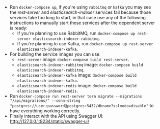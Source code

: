 * Run `docker-compose up`, if you're using `rabbitmq` or `kafka` you may see the _rest-server_ and _elasticsearch-indexer_ services fail because those services take too long to start, in that case use any of the following instructions to manually start those services after the dependent server is ready:
    * If you're planning to use RabbitMQ, run `docker-compose up rest-server elasticsearch-indexer-rabbitmq`.
    * If you're planning to use Kafka, run `docker-compose up rest-server elasticsearch-indexer-kafka`.
* For building the service images you can use:
    * `rest-server` image: `docker-compose build rest-server`.
    * `elasticsearch-indexer-rabbitmq` image: `docker-compose build elasticsearch-indexer-rabbitmq`.
    * `elasticsearch-indexer-kafka` image: `docker-compose build elasticsearch-indexer-kafka`.
    * `elasticsearch-indexer-redis` image: `docker-compose build elasticsearch-indexer-redis`.
* Run `docker-compose run rest-server tern migrate --migrations "/api/migrations/" --conn-string "postgres://user:password@postgres:5432/dbname?sslmode=disable"` to have everything working correctly.
* Finally interact with the API using Swagger UI: http://127.0.0.1:9234/static/swagger-ui/
